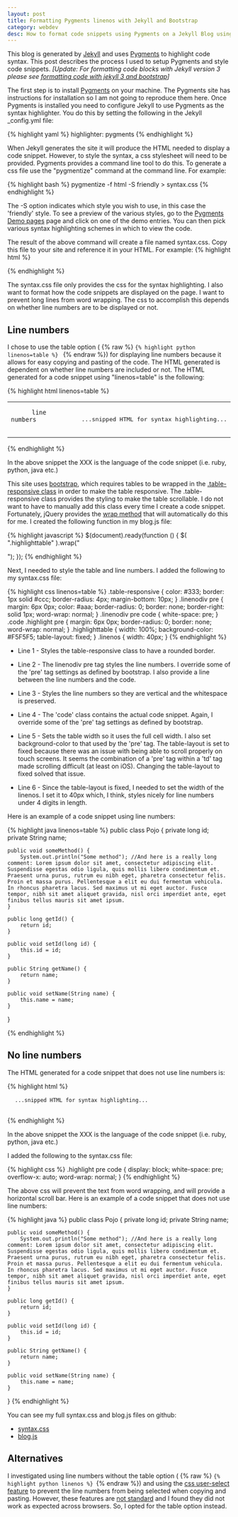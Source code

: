 ```yaml
---
layout: post
title: Formatting Pygments linenos with Jekyll and Bootstrap
category: webdev
desc: How to format code snippets using Pygments on a Jekyll Blog using Bootstrap
---
```


This blog is generated by [Jekyll](http://jekyllrb.com) and uses [Pygments](http://pygments.org) to highlight code syntax.  This post describes the process I used to setup Pygments and style code snippets.  *[Update: For formatting code blocks with Jekyll version 3 please see [formatting code with jekyll 3 and bootstrap](/blog/webdev/formatting-code-with-jekyll3-and-bootstrap/)]*


The first step is to install [Pygments](http://pygments.org) on your machine.  The Pygments site has instructions for installation so I am not going to reproduce them here.  Once Pygments is installed you need to configure Jekyll to use Pygments as the syntax highlighter.  You do this by setting the following in the Jekyll _config.yml file:

{% highlight yaml %}
highlighter: pygments
{% endhighlight %}


When Jekyll generates the site it will produce the HTML needed to display a code snippet.  However, to style the syntax, a css stylesheet will need to be provided.  Pygments provides a command line tool to do this. To generate a css file use the "pygmentize" command at the command line.  For example:

{% highlight bash %}
pygmentize -f html -S friendly > syntax.css
{% endhighlight %}

The -S option indicates which style you wish to use, in this case the 'friendly' style. To see a preview of the various styles, go to the [Pygments Demo pages](http://pygments.org/demo/) page and click on one of the demo entries. You can then pick various syntax highlighting schemes in which to view the code.

The result of the above command will create a file named syntax.css.  Copy this file to your site and reference it in your HTML. For example:
{% highlight html %}
 <link rel="stylesheet" href="/css/syntax.css">
{% endhighlight %}



The syntax.css file only provides the css for the syntax highlighting. I also want to format how the code snippets are displayed on the page.  I want to prevent long lines from word wrapping. The css to accomplish this depends on whether line numbers are to be displayed or not.  

## Line numbers

I chose to use the table option ( {% raw  %} <code>{% highlight python linenos=table %} </code> {% endraw %}) for displaying line numbers because it allows for easy copying and pasting of the code.  The HTML generated is dependent on whether line numbers are included or not.  The HTML generated for a code snippet using "linenos=table" is the following:

{% highlight html linenos=table %}
<table class="highlighttable">
 <tbody>
  <tr>
   <td class="linenos">
    <div class="linenodiv">
     <pre>
      <code class="language-XXX" data-lang="XXX">line numbers</code>
     </pre>
    </div>
   </td>
   <td class="code">
    <div class="highlight">
     <pre>...snipped HTML for syntax highlighting...</pre>
    </div>
   </td>
  </tr>
 </tbody>
</table>
{% endhighlight %}

In the above snippet the XXX is the language of the code snippet (i.e. ruby, python, java etc.)

This site uses [bootstrap](http://getbootstrap.com/), which requires tables to be wrapped in the [.table-responsive class](http://getbootstrap.com/css/#tables-responsive) in order to make the table responsive.  The .table-responsive class provides the styling to make the table scrollable. I do not want to have to manually add this class every time I create a code snippet.  Fortunately, jQuery provides the [wrap method](http://api.jquery.com/wrap/) that will automatically do this for me.  I created the following function in my blog.js file:

{% highlight javascript %}
$(document).ready(function () {
	$( ".highlighttable" ).wrap("<div class='table-responsive'></div>");
});
{% endhighlight %}

Next, I needed to style the table and line numbers.  I added the following to my syntax.css file:


{% highlight css linenos=table %}
.table-responsive { color: #333; border: 1px solid #ccc; border-radius: 4px; margin-bottom: 10px; }
.linenodiv pre { margin: 6px 0px; color: #aaa; border-radius: 0; border: none; border-right: solid 1px; word-wrap: normal; }
.linenodiv pre code { white-space: pre; }
.code .highlight pre { margin: 6px 0px; border-radius: 0; border: none; word-wrap: normal; }
.highlighttable { width: 100%; background-color: #F5F5F5;  table-layout: fixed; }
.linenos { width: 40px; }
{% endhighlight %}


* Line 1 - Styles the table-responsive class to have a rounded border.

* Line 2 - The linenodiv pre tag styles the line numbers.  I override some of the 'pre' tag settings as defined by bootstrap. I also provide a line between the line numbers and the code.

* Line 3 - Styles the line numbers so they are vertical and the whitespace is preserved.

* Line 4 - The 'code' class contains the actual code snippet.  Again, I override some of the 'pre' tag settings as defined by bootstrap.

* Line 5 - Sets the table width so it uses the full cell width. I also set background-color to that used by the 'pre' tag.  The table-layout is set to fixed because there was an issue with being able to scroll properly on touch screens.  It seems the combination of a 'pre' tag within a 'td' tag made scrolling difficult (at least on iOS).  Changing the table-layout to fixed solved that issue.

* Line 6 - Since the table-layout is fixed, I needed to set the width of the linenos.  I set it to 40px which, I think, styles nicely for line numbers under 4 digits in length.  

Here is an example of a code snippet using line numbers:

{% highlight java linenos=table %}
public class Pojo {
    private long id;
    private String name;

    public void someMethod() {
        System.out.println("Some method"); //And here is a really long comment: Lorem ipsum dolor sit amet, consectetur adipiscing elit. Suspendisse egestas odio ligula, quis mollis libero condimentum et. Praesent urna purus, rutrum eu nibh eget, pharetra consectetur felis. Proin et massa purus. Pellentesque a elit eu dui fermentum vehicula. In rhoncus pharetra lacus. Sed maximus ut mi eget auctor. Fusce tempor, nibh sit amet aliquet gravida, nisl orci imperdiet ante, eget finibus tellus mauris sit amet ipsum.
    }

    public long getId() {
        return id;
    }

    public void setId(long id) {
        this.id = id;
    }

    public String getName() {
        return name;
    }

    public void setName(String name) {
        this.name = name;
    }
}

{% endhighlight %}

## No line numbers

The HTML generated for a code snippet that does not use line numbers is:

{% highlight html %}
<div class="highlight">
 <pre>
  <code class="language-XXX" data-lang="XXX">...snipped HTML for syntax highlighting...</code>
 </pre>
</div>
{% endhighlight %}

In the above snippet the XXX is the language of the code snippet (i.e. ruby, python, java etc.)

I added the following to the syntax.css file:

{% highlight css %}
.highlight pre code { display: block; white-space: pre; overflow-x: auto; word-wrap: normal; }
{% endhighlight %}

The above css will prevent the text from word wrapping, and will provide a horizontal scroll bar. Here is an example of a code snippet that does not use line numbers:

{% highlight java %}
public class Pojo {
    private long id;
    private String name;

    public void someMethod() {
        System.out.println("Some method"); //And here is a really long comment: Lorem ipsum dolor sit amet, consectetur adipiscing elit. Suspendisse egestas odio ligula, quis mollis libero condimentum et. Praesent urna purus, rutrum eu nibh eget, pharetra consectetur felis. Proin et massa purus. Pellentesque a elit eu dui fermentum vehicula. In rhoncus pharetra lacus. Sed maximus ut mi eget auctor. Fusce tempor, nibh sit amet aliquet gravida, nisl orci imperdiet ante, eget finibus tellus mauris sit amet ipsum. 
    }

    public long getId() {
        return id;
    }

    public void setId(long id) {
        this.id = id;
    }

    public String getName() {
        return name;
    }

    public void setName(String name) {
        this.name = name;
    }
}
{% endhighlight %}

You can see my full syntax.css and blog.js files on github:

* [syntax.css](https://github.com/MonicaG/MonicaG.github.io/blob/fd05bac4e918da0d836a531c11110386c18f50f2/css/syntax.css) 
* [blog.js](https://github.com/MonicaG/MonicaG.github.io/blob/master/js/blog.js)

## Alternatives

I investigated using line numbers without the table option ( {% raw  %} <code>{% highlight python linenos %} </code>{% endraw %}) and using the [css user-select feature](http://stackoverflow.com/questions/826782/css-rule-to-disable-text-selection-highlighting) to prevent the line numbers from being selected when copying and pasting.  However, these features are [not standard](https://developer.mozilla.org/en-US/docs/Web/CSS/user-select) and I found they did not work as expected across browsers.  So, I opted for the table option instead.



